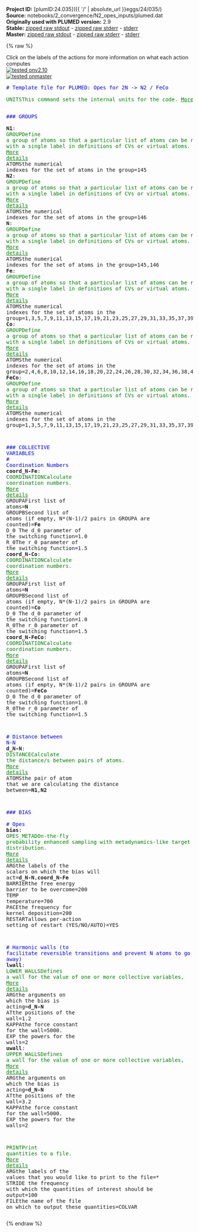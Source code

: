 **Project ID:** [plumID:24.035]({{ '/' | absolute_url }}eggs/24/035/)  
**Source:** notebooks/2_convergence/N2_opes_inputs/plumed.dat  
**Originally used with PLUMED version:** 2.9  
**Stable:** [zipped raw stdout](plumed.dat.plumed.stdout.txt.zip) - [zipped raw stderr](plumed.dat.plumed.stderr.txt.zip) - [stderr](plumed.dat.plumed.stderr)  
**Master:** [zipped raw stdout](plumed.dat.plumed_master.stdout.txt.zip) - [zipped raw stderr](plumed.dat.plumed_master.stderr.txt.zip) - [stderr](plumed.dat.plumed_master.stderr)  

{% raw %}
<div class="plumedpreheader">
<div class="headerInfo" id="value_details_data/notebooks/2_convergence/N2_opes_inputs/plumed.dat"> Click on the labels of the actions for more information on what each action computes </div>
<div class="containerBadge">
<div class="headerBadge"><a href="plumed.dat.plumed.stderr"><img src="https://img.shields.io/badge/v2.10-passing-green.svg" alt="tested onv2.10" /></a></div>
<div class="headerBadge"><a href="plumed.dat.plumed_master.stderr"><img src="https://img.shields.io/badge/master-passing-green.svg" alt="tested onmaster" /></a></div>
</div>
</div>
<pre class="plumedlisting">
<span style="color:blue" class="comment"># Template file for PLUMED: Opes for 2N -&gt; N2 / FeCo</span>
<br/><span class="plumedtooltip" style="color:green">UNITS<span class="right">This command sets the internal units for the code. <a href="https://www.plumed.org/doc-master/user-doc/html/UNITS" style="color:green">More details</a><i></i></span></span> <span class="plumedtooltip">LENGTH<span class="right">the units of lengths<i></i></span></span>=A

<span style="color:blue" class="comment">### GROUPS</span>
<br/><span style="display:none;" id="data/notebooks/2_convergence/N2_opes_inputs/plumed.dat">The UNITS action with label <b></b> calculates something</span><b name="data/notebooks/2_convergence/N2_opes_inputs/plumed.datN1" onclick='showPath("data/notebooks/2_convergence/N2_opes_inputs/plumed.dat","data/notebooks/2_convergence/N2_opes_inputs/plumed.datN1","data/notebooks/2_convergence/N2_opes_inputs/plumed.datN1","brown")'>N1</b>:   <span class="plumedtooltip" style="color:green">GROUP<span class="right">Define a group of atoms so that a particular list of atoms can be referenced with a single label in definitions of CVs or virtual atoms. <a href="https://www.plumed.org/doc-master/user-doc/html/GROUP" style="color:green">More details</a><i></i></span></span> <span class="plumedtooltip">ATOMS<span class="right">the numerical indexes for the set of atoms in the group<i></i></span></span>=145
<span style="display:none;" id="data/notebooks/2_convergence/N2_opes_inputs/plumed.datN1">The GROUP action with label <b>N1</b> calculates something</span><b name="data/notebooks/2_convergence/N2_opes_inputs/plumed.datN2" onclick='showPath("data/notebooks/2_convergence/N2_opes_inputs/plumed.dat","data/notebooks/2_convergence/N2_opes_inputs/plumed.datN2","data/notebooks/2_convergence/N2_opes_inputs/plumed.datN2","brown")'>N2</b>:   <span class="plumedtooltip" style="color:green">GROUP<span class="right">Define a group of atoms so that a particular list of atoms can be referenced with a single label in definitions of CVs or virtual atoms. <a href="https://www.plumed.org/doc-master/user-doc/html/GROUP" style="color:green">More details</a><i></i></span></span> <span class="plumedtooltip">ATOMS<span class="right">the numerical indexes for the set of atoms in the group<i></i></span></span>=146
<span style="display:none;" id="data/notebooks/2_convergence/N2_opes_inputs/plumed.datN2">The GROUP action with label <b>N2</b> calculates something</span><b name="data/notebooks/2_convergence/N2_opes_inputs/plumed.datN" onclick='showPath("data/notebooks/2_convergence/N2_opes_inputs/plumed.dat","data/notebooks/2_convergence/N2_opes_inputs/plumed.datN","data/notebooks/2_convergence/N2_opes_inputs/plumed.datN","brown")'>N</b>:    <span class="plumedtooltip" style="color:green">GROUP<span class="right">Define a group of atoms so that a particular list of atoms can be referenced with a single label in definitions of CVs or virtual atoms. <a href="https://www.plumed.org/doc-master/user-doc/html/GROUP" style="color:green">More details</a><i></i></span></span> <span class="plumedtooltip">ATOMS<span class="right">the numerical indexes for the set of atoms in the group<i></i></span></span>=145,146
<span style="display:none;" id="data/notebooks/2_convergence/N2_opes_inputs/plumed.datN">The GROUP action with label <b>N</b> calculates something</span><b name="data/notebooks/2_convergence/N2_opes_inputs/plumed.datFe" onclick='showPath("data/notebooks/2_convergence/N2_opes_inputs/plumed.dat","data/notebooks/2_convergence/N2_opes_inputs/plumed.datFe","data/notebooks/2_convergence/N2_opes_inputs/plumed.datFe","brown")'>Fe</b>:   <span class="plumedtooltip" style="color:green">GROUP<span class="right">Define a group of atoms so that a particular list of atoms can be referenced with a single label in definitions of CVs or virtual atoms. <a href="https://www.plumed.org/doc-master/user-doc/html/GROUP" style="color:green">More details</a><i></i></span></span> <span class="plumedtooltip">ATOMS<span class="right">the numerical indexes for the set of atoms in the group<i></i></span></span>=1,3,5,7,9,11,13,15,17,19,21,23,25,27,29,31,33,35,37,39,41,43,45,47,49,51,53,55,57,59,61,63,65,67,69,71,73,75,77,79,81,83,85,87,89,91,93,95,97,99,101,103,105,107,109,111,113,115,117,119,121,123,125,127,129,131,133,135,137,139,141,143
<span style="display:none;" id="data/notebooks/2_convergence/N2_opes_inputs/plumed.datFe">The GROUP action with label <b>Fe</b> calculates something</span><b name="data/notebooks/2_convergence/N2_opes_inputs/plumed.datCo" onclick='showPath("data/notebooks/2_convergence/N2_opes_inputs/plumed.dat","data/notebooks/2_convergence/N2_opes_inputs/plumed.datCo","data/notebooks/2_convergence/N2_opes_inputs/plumed.datCo","brown")'>Co</b>:   <span class="plumedtooltip" style="color:green">GROUP<span class="right">Define a group of atoms so that a particular list of atoms can be referenced with a single label in definitions of CVs or virtual atoms. <a href="https://www.plumed.org/doc-master/user-doc/html/GROUP" style="color:green">More details</a><i></i></span></span> <span class="plumedtooltip">ATOMS<span class="right">the numerical indexes for the set of atoms in the group<i></i></span></span>=2,4,6,8,10,12,14,16,18,20,22,24,26,28,30,32,34,36,38,40,42,44,46,48,50,52,54,56,58,60,62,64,66,68,70,72,74,76,78,80,82,84,86,88,90,92,94,96,98,100,102,104,106,108,110,112,114,116,118,120,122,124,126,128,130,132,134,136,138,140,142,144
<span style="display:none;" id="data/notebooks/2_convergence/N2_opes_inputs/plumed.datCo">The GROUP action with label <b>Co</b> calculates something</span><b name="data/notebooks/2_convergence/N2_opes_inputs/plumed.datFeCo" onclick='showPath("data/notebooks/2_convergence/N2_opes_inputs/plumed.dat","data/notebooks/2_convergence/N2_opes_inputs/plumed.datFeCo","data/notebooks/2_convergence/N2_opes_inputs/plumed.datFeCo","brown")'>FeCo</b>: <span class="plumedtooltip" style="color:green">GROUP<span class="right">Define a group of atoms so that a particular list of atoms can be referenced with a single label in definitions of CVs or virtual atoms. <a href="https://www.plumed.org/doc-master/user-doc/html/GROUP" style="color:green">More details</a><i></i></span></span> <span class="plumedtooltip">ATOMS<span class="right">the numerical indexes for the set of atoms in the group<i></i></span></span>=1,3,5,7,9,11,13,15,17,19,21,23,25,27,29,31,33,35,37,39,41,43,45,47,49,51,53,55,57,59,61,63,65,67,69,71,73,75,77,79,81,83,85,87,89,91,93,95,97,99,101,103,105,107,109,111,113,115,117,119,121,123,125,127,129,131,133,135,137,139,141,143,2,4,6,8,10,12,14,16,18,20,22,24,26,28,30,32,34,36,38,40,42,44,46,48,50,52,54,56,58,60,62,64,66,68,70,72,74,76,78,80,82,84,86,88,90,92,94,96,98,100,102,104,106,108,110,112,114,116,118,120,122,124,126,128,130,132,134,136,138,140,142,144

<span style="color:blue" class="comment">### COLLECTIVE VARIABLES</span>
<br/><span style="color:blue" class="comment"># Coordination Numbers</span>
<span style="display:none;" id="data/notebooks/2_convergence/N2_opes_inputs/plumed.datFeCo">The GROUP action with label <b>FeCo</b> calculates something</span><b name="data/notebooks/2_convergence/N2_opes_inputs/plumed.datcoord_N-Fe" onclick='showPath("data/notebooks/2_convergence/N2_opes_inputs/plumed.dat","data/notebooks/2_convergence/N2_opes_inputs/plumed.datcoord_N-Fe","data/notebooks/2_convergence/N2_opes_inputs/plumed.datcoord_N-Fe","brown")'>coord_N-Fe</b>:   <span class="plumedtooltip" style="color:green">COORDINATION<span class="right">Calculate coordination numbers. <a href="https://www.plumed.org/doc-master/user-doc/html/COORDINATION" style="color:green">More details</a><i></i></span></span> <span class="plumedtooltip">GROUPA<span class="right">First list of atoms<i></i></span></span>=<b name="data/notebooks/2_convergence/N2_opes_inputs/plumed.datN">N</b> <span class="plumedtooltip">GROUPB<span class="right">Second list of atoms (if empty, N*(N-1)/2 pairs in GROUPA are counted)<i></i></span></span>=<b name="data/notebooks/2_convergence/N2_opes_inputs/plumed.datFe">Fe</b>   <span class="plumedtooltip">D_0<span class="right"> The d_0 parameter of the switching function<i></i></span></span>=1.0 <span class="plumedtooltip">R_0<span class="right">The r_0 parameter of the switching function<i></i></span></span>=1.5
<span style="display:none;" id="data/notebooks/2_convergence/N2_opes_inputs/plumed.datcoord_N-Fe">The COORDINATION action with label <b>coord_N-Fe</b> calculates the following quantities:<table  align="center" frame="void" width="95%" cellpadding="5%"><tr><td width="5%"><b> Quantity </b>  </td><td><b> Description </b> </td></tr><tr><td width="5%">coord_N-Fe.value</td><td>the value of the coordination</td></tr></table></span><b name="data/notebooks/2_convergence/N2_opes_inputs/plumed.datcoord_N-Co" onclick='showPath("data/notebooks/2_convergence/N2_opes_inputs/plumed.dat","data/notebooks/2_convergence/N2_opes_inputs/plumed.datcoord_N-Co","data/notebooks/2_convergence/N2_opes_inputs/plumed.datcoord_N-Co","brown")'>coord_N-Co</b>:   <span class="plumedtooltip" style="color:green">COORDINATION<span class="right">Calculate coordination numbers. <a href="https://www.plumed.org/doc-master/user-doc/html/COORDINATION" style="color:green">More details</a><i></i></span></span> <span class="plumedtooltip">GROUPA<span class="right">First list of atoms<i></i></span></span>=<b name="data/notebooks/2_convergence/N2_opes_inputs/plumed.datN">N</b> <span class="plumedtooltip">GROUPB<span class="right">Second list of atoms (if empty, N*(N-1)/2 pairs in GROUPA are counted)<i></i></span></span>=<b name="data/notebooks/2_convergence/N2_opes_inputs/plumed.datCo">Co</b>   <span class="plumedtooltip">D_0<span class="right"> The d_0 parameter of the switching function<i></i></span></span>=1.0 <span class="plumedtooltip">R_0<span class="right">The r_0 parameter of the switching function<i></i></span></span>=1.5
<span style="display:none;" id="data/notebooks/2_convergence/N2_opes_inputs/plumed.datcoord_N-Co">The COORDINATION action with label <b>coord_N-Co</b> calculates the following quantities:<table  align="center" frame="void" width="95%" cellpadding="5%"><tr><td width="5%"><b> Quantity </b>  </td><td><b> Description </b> </td></tr><tr><td width="5%">coord_N-Co.value</td><td>the value of the coordination</td></tr></table></span><b name="data/notebooks/2_convergence/N2_opes_inputs/plumed.datcoord_N-FeCo" onclick='showPath("data/notebooks/2_convergence/N2_opes_inputs/plumed.dat","data/notebooks/2_convergence/N2_opes_inputs/plumed.datcoord_N-FeCo","data/notebooks/2_convergence/N2_opes_inputs/plumed.datcoord_N-FeCo","brown")'>coord_N-FeCo</b>: <span class="plumedtooltip" style="color:green">COORDINATION<span class="right">Calculate coordination numbers. <a href="https://www.plumed.org/doc-master/user-doc/html/COORDINATION" style="color:green">More details</a><i></i></span></span> <span class="plumedtooltip">GROUPA<span class="right">First list of atoms<i></i></span></span>=<b name="data/notebooks/2_convergence/N2_opes_inputs/plumed.datN">N</b> <span class="plumedtooltip">GROUPB<span class="right">Second list of atoms (if empty, N*(N-1)/2 pairs in GROUPA are counted)<i></i></span></span>=<b name="data/notebooks/2_convergence/N2_opes_inputs/plumed.datFeCo">FeCo</b> <span class="plumedtooltip">D_0<span class="right"> The d_0 parameter of the switching function<i></i></span></span>=1.0 <span class="plumedtooltip">R_0<span class="right">The r_0 parameter of the switching function<i></i></span></span>=1.5

<span style="color:blue" class="comment"># Distance between N-N</span>
<span style="display:none;" id="data/notebooks/2_convergence/N2_opes_inputs/plumed.datcoord_N-FeCo">The COORDINATION action with label <b>coord_N-FeCo</b> calculates the following quantities:<table  align="center" frame="void" width="95%" cellpadding="5%"><tr><td width="5%"><b> Quantity </b>  </td><td><b> Description </b> </td></tr><tr><td width="5%">coord_N-FeCo.value</td><td>the value of the coordination</td></tr></table></span><b name="data/notebooks/2_convergence/N2_opes_inputs/plumed.datd_N-N" onclick='showPath("data/notebooks/2_convergence/N2_opes_inputs/plumed.dat","data/notebooks/2_convergence/N2_opes_inputs/plumed.datd_N-N","data/notebooks/2_convergence/N2_opes_inputs/plumed.datd_N-N","brown")'>d_N-N</b>: <span class="plumedtooltip" style="color:green">DISTANCE<span class="right">Calculate the distance/s between pairs of atoms. <a href="https://www.plumed.org/doc-master/user-doc/html/DISTANCE" style="color:green">More details</a><i></i></span></span> <span class="plumedtooltip">ATOMS<span class="right">the pair of atom that we are calculating the distance between<i></i></span></span>=<b name="data/notebooks/2_convergence/N2_opes_inputs/plumed.datN1">N1</b>,<b name="data/notebooks/2_convergence/N2_opes_inputs/plumed.datN2">N2</b>

<span style="color:blue" class="comment">### BIAS </span>
<br/><span style="color:blue" class="comment"># Opes </span>
<span style="display:none;" id="data/notebooks/2_convergence/N2_opes_inputs/plumed.datd_N-N">The DISTANCE action with label <b>d_N-N</b> calculates the following quantities:<table  align="center" frame="void" width="95%" cellpadding="5%"><tr><td width="5%"><b> Quantity </b>  </td><td><b> Description </b> </td></tr><tr><td width="5%">d_N-N.value</td><td>the DISTANCE between this pair of atoms</td></tr></table></span><b name="data/notebooks/2_convergence/N2_opes_inputs/plumed.datbias" onclick='showPath("data/notebooks/2_convergence/N2_opes_inputs/plumed.dat","data/notebooks/2_convergence/N2_opes_inputs/plumed.datbias","data/notebooks/2_convergence/N2_opes_inputs/plumed.datbias","brown")'>bias</b>: <span class="plumedtooltip" style="color:green">OPES_METAD<span class="right">On-the-fly probability enhanced sampling with metadynamics-like target distribution. <a href="https://www.plumed.org/doc-master/user-doc/html/OPES_METAD" style="color:green">More details</a><i></i></span></span> <span class="plumedtooltip">ARG<span class="right">the labels of the scalars on which the bias will act<i></i></span></span>=<b name="data/notebooks/2_convergence/N2_opes_inputs/plumed.datd_N-N">d_N-N</b>,<b name="data/notebooks/2_convergence/N2_opes_inputs/plumed.datcoord_N-Fe">coord_N-Fe</b> <span class="plumedtooltip">BARRIER<span class="right">the free energy barrier to be overcome<i></i></span></span>=200 <span class="plumedtooltip">TEMP<span class="right"> temperature<i></i></span></span>=700 <span class="plumedtooltip">PACE<span class="right">the frequency for kernel deposition<i></i></span></span>=200 <span class="plumedtooltip">RESTART<span class="right">allows per-action setting of restart (YES/NO/AUTO)<i></i></span></span>=YES

<span style="color:blue" class="comment"># Harmonic walls (to facilitate reversible transitions and prevent N atoms to go far away)</span>
<span style="display:none;" id="data/notebooks/2_convergence/N2_opes_inputs/plumed.datbias">The OPES_METAD action with label <b>bias</b> calculates the following quantities:<table  align="center" frame="void" width="95%" cellpadding="5%"><tr><td width="5%"><b> Quantity </b>  </td><td><b> Description </b> </td></tr><tr><td width="5%">bias.bias</td><td>the instantaneous value of the bias potential</td></tr><tr><td width="5%">bias.rct</td><td>estimate of c(t)</td></tr><tr><td width="5%">bias.zed</td><td>estimate of Z_n</td></tr><tr><td width="5%">bias.neff</td><td>effective sample size</td></tr><tr><td width="5%">bias.nker</td><td>total number of compressed kernels used to represent the bias</td></tr></table></span><b name="data/notebooks/2_convergence/N2_opes_inputs/plumed.datlwall" onclick='showPath("data/notebooks/2_convergence/N2_opes_inputs/plumed.dat","data/notebooks/2_convergence/N2_opes_inputs/plumed.datlwall","data/notebooks/2_convergence/N2_opes_inputs/plumed.datlwall","brown")'>lwall</b>: <span class="plumedtooltip" style="color:green">LOWER_WALLS<span class="right">Defines a wall for the value of one or more collective variables, <a href="https://www.plumed.org/doc-master/user-doc/html/LOWER_WALLS" style="color:green">More details</a><i></i></span></span> <span class="plumedtooltip">ARG<span class="right">the arguments on which the bias is acting<i></i></span></span>=<b name="data/notebooks/2_convergence/N2_opes_inputs/plumed.datd_N-N">d_N-N</b> <span class="plumedtooltip">AT<span class="right">the positions of the wall<i></i></span></span>=1.2 <span class="plumedtooltip">KAPPA<span class="right">the force constant for the wall<i></i></span></span>=5000. <span class="plumedtooltip">EXP<span class="right"> the powers for the walls<i></i></span></span>=2
<span style="display:none;" id="data/notebooks/2_convergence/N2_opes_inputs/plumed.datlwall">The LOWER_WALLS action with label <b>lwall</b> calculates the following quantities:<table  align="center" frame="void" width="95%" cellpadding="5%"><tr><td width="5%"><b> Quantity </b>  </td><td><b> Description </b> </td></tr><tr><td width="5%">lwall.bias</td><td>the instantaneous value of the bias potential</td></tr><tr><td width="5%">lwall.force2</td><td>the instantaneous value of the squared force due to this bias potential</td></tr></table></span><b name="data/notebooks/2_convergence/N2_opes_inputs/plumed.datuwall" onclick='showPath("data/notebooks/2_convergence/N2_opes_inputs/plumed.dat","data/notebooks/2_convergence/N2_opes_inputs/plumed.datuwall","data/notebooks/2_convergence/N2_opes_inputs/plumed.datuwall","brown")'>uwall</b>: <span class="plumedtooltip" style="color:green">UPPER_WALLS<span class="right">Defines a wall for the value of one or more collective variables, <a href="https://www.plumed.org/doc-master/user-doc/html/UPPER_WALLS" style="color:green">More details</a><i></i></span></span> <span class="plumedtooltip">ARG<span class="right">the arguments on which the bias is acting<i></i></span></span>=<b name="data/notebooks/2_convergence/N2_opes_inputs/plumed.datd_N-N">d_N-N</b> <span class="plumedtooltip">AT<span class="right">the positions of the wall<i></i></span></span>=3.2 <span class="plumedtooltip">KAPPA<span class="right">the force constant for the wall<i></i></span></span>=5000. <span class="plumedtooltip">EXP<span class="right"> the powers for the walls<i></i></span></span>=2

<span style="display:none;" id="data/notebooks/2_convergence/N2_opes_inputs/plumed.datuwall">The UPPER_WALLS action with label <b>uwall</b> calculates the following quantities:<table  align="center" frame="void" width="95%" cellpadding="5%"><tr><td width="5%"><b> Quantity </b>  </td><td><b> Description </b> </td></tr><tr><td width="5%">uwall.bias</td><td>the instantaneous value of the bias potential</td></tr><tr><td width="5%">uwall.force2</td><td>the instantaneous value of the squared force due to this bias potential</td></tr></table></span><span class="plumedtooltip" style="color:green">PRINT<span class="right">Print quantities to a file. <a href="https://www.plumed.org/doc-master/user-doc/html/PRINT" style="color:green">More details</a><i></i></span></span> <span class="plumedtooltip">ARG<span class="right">the labels of the values that you would like to print to the file<i></i></span></span>=* <span class="plumedtooltip">STRIDE<span class="right"> the frequency with which the quantities of interest should be output<i></i></span></span>=100 <span class="plumedtooltip">FILE<span class="right">the name of the file on which to output these quantities<i></i></span></span>=COLVAR
</pre>
{% endraw %}
